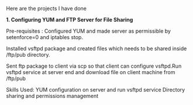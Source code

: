 Here are the projects I have done

**1. Configuring YUM and FTP Server for File Sharing**

Pre-requisites : Configured YUM and made server as permissible by setenforce=0 and iptables stop. 

Installed vsftpd package and created files which needs to be shared inside /ftp/pub directory. 

Sent ftp package to client via scp so that client can configure vsftpd.Run vsftpd service at server end and download file on client machine from /ftp/pub 


Skills Used: YUM configuration on server and run vsftpd service
             Directory sharing and permissions management

